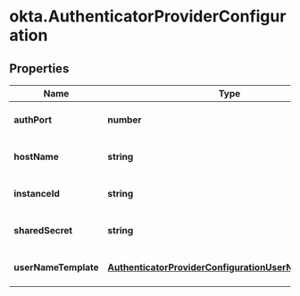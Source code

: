# okta.AuthenticatorProviderConfiguration

## Properties

Name | Type | Description | Notes
------------ | ------------- | ------------- | -------------
**authPort** | **number** |  | [optional] [default to undefined]
**hostName** | **string** |  | [optional] [default to undefined]
**instanceId** | **string** |  | [optional] [default to undefined]
**sharedSecret** | **string** |  | [optional] [default to undefined]
**userNameTemplate** | [**AuthenticatorProviderConfigurationUserNameTemplate**](AuthenticatorProviderConfigurationUserNameTemplate.md) |  | [optional] [default to undefined]

